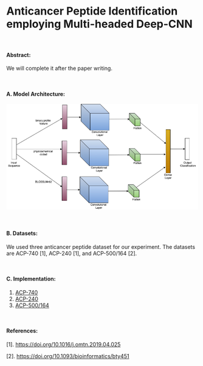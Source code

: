 # Anticancer Peptide Identification employing Multi-headed Deep-CNN

&nbsp;

#### Abstract:
We will complete it after the paper writing.

&nbsp;

#### A. Model Architecture:
![Model-Image](https://github.com/mrzResearchArena/ACP/blob/master/CNN-model.png "Multi-headed Deep-CNN")

&nbsp;

#### B. Datasets:
We used three anticancer peptide dataset for our experiment. The datasets are ACP-740 [1], ACP-240 [1], and ACP-500/164 [2].

&nbsp;

#### C. Implementation:
1. [ACP-740](https://github.com/mrzResearchArena/ACP/blob/master/ACP-740-bits31.ipynb)
2. [ACP-240](https://github.com/mrzResearchArena/ACP/blob/master/ACP-240-bit31.ipynb)
3. [ACP-500/164](https://github.com/mrzResearchArena/ACP/blob/master/ACP-500-164.ipynb)

&nbsp;

#### References:
[1]. https://doi.org/10.1016/j.omtn.2019.04.025

[2]. https://doi.org/10.1093/bioinformatics/bty451
